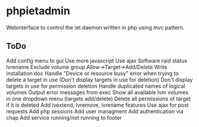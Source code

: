 # phpietadmin
Webinterface to control the iet daemon written in php using mvc pattern.

## ToDo
Add config menu to gui
Use more javascript
Use ajax
Software raid status
lvrename
Exclude volume group
Allow->Target->Add/Delete
Write installation doc
Handle "Device or resource busy" error when trying to delete a target in use (Don't display targets in use for deletion)
Don't display targets in use for permission deletion
Handle duplicated names of logical volumes
Output error messages from exec
Show all available lvm volumes in one dropdown menu (targets add/delete)
Delete all permissions of target if it is deleted
Add lvextend, lvremove, lvrename features
Use ajax for post requests
Add php sessions
Add user managment
Add authentication via chap
Add service running/not running to footer